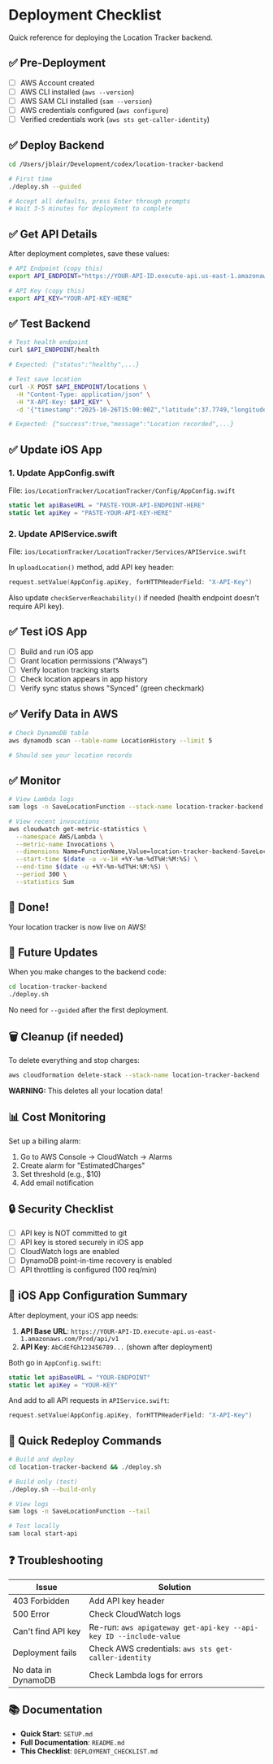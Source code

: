 # Deployment Checklist

Quick reference for deploying the Location Tracker backend.

## ✅ Pre-Deployment

- [ ] AWS Account created
- [ ] AWS CLI installed (`aws --version`)
- [ ] AWS SAM CLI installed (`sam --version`)
- [ ] AWS credentials configured (`aws configure`)
- [ ] Verified credentials work (`aws sts get-caller-identity`)

## ✅ Deploy Backend

```bash
cd /Users/jblair/Development/codex/location-tracker-backend

# First time
./deploy.sh --guided

# Accept all defaults, press Enter through prompts
# Wait 3-5 minutes for deployment to complete
```

## ✅ Get API Details

After deployment completes, save these values:

```bash
# API Endpoint (copy this)
export API_ENDPOINT="https://YOUR-API-ID.execute-api.us-east-1.amazonaws.com/Prod/api/v1"

# API Key (copy this)
export API_KEY="YOUR-API-KEY-HERE"
```

## ✅ Test Backend

```bash
# Test health endpoint
curl $API_ENDPOINT/health

# Expected: {"status":"healthy",...}

# Test save location
curl -X POST $API_ENDPOINT/locations \
  -H "Content-Type: application/json" \
  -H "X-API-Key: $API_KEY" \
  -d '{"timestamp":"2025-10-26T15:00:00Z","latitude":37.7749,"longitude":-122.4194,"accuracy":10.0,"altitude":15.0,"speed":0.0}'

# Expected: {"success":true,"message":"Location recorded",...}
```

## ✅ Update iOS App

### 1. Update AppConfig.swift

File: `ios/LocationTracker/LocationTracker/Config/AppConfig.swift`

```swift
static let apiBaseURL = "PASTE-YOUR-API-ENDPOINT-HERE"
static let apiKey = "PASTE-YOUR-API-KEY-HERE"
```

### 2. Update APIService.swift

File: `ios/LocationTracker/LocationTracker/Services/APIService.swift`

In `uploadLocation()` method, add API key header:

```swift
request.setValue(AppConfig.apiKey, forHTTPHeaderField: "X-API-Key")
```

Also update `checkServerReachability()` if needed (health endpoint doesn't require API key).

## ✅ Test iOS App

- [ ] Build and run iOS app
- [ ] Grant location permissions ("Always")
- [ ] Verify location tracking starts
- [ ] Check location appears in app history
- [ ] Verify sync status shows "Synced" (green checkmark)

## ✅ Verify Data in AWS

```bash
# Check DynamoDB table
aws dynamodb scan --table-name LocationHistory --limit 5

# Should see your location records
```

## ✅ Monitor

```bash
# View Lambda logs
sam logs -n SaveLocationFunction --stack-name location-tracker-backend --tail

# View recent invocations
aws cloudwatch get-metric-statistics \
  --namespace AWS/Lambda \
  --metric-name Invocations \
  --dimensions Name=FunctionName,Value=location-tracker-backend-SaveLocationFunction \
  --start-time $(date -u -v-1H +%Y-%m-%dT%H:%M:%S) \
  --end-time $(date -u +%Y-%m-%dT%H:%M:%S) \
  --period 300 \
  --statistics Sum
```

## 🎉 Done!

Your location tracker is now live on AWS!

## 🔄 Future Updates

When you make changes to the backend code:

```bash
cd location-tracker-backend
./deploy.sh
```

No need for `--guided` after the first deployment.

## 🗑️ Cleanup (if needed)

To delete everything and stop charges:

```bash
aws cloudformation delete-stack --stack-name location-tracker-backend
```

**WARNING:** This deletes all your location data!

## 📊 Cost Monitoring

Set up a billing alarm:

1. Go to AWS Console → CloudWatch → Alarms
2. Create alarm for "EstimatedCharges"
3. Set threshold (e.g., $10)
4. Add email notification

## 🔒 Security Checklist

- [ ] API key is NOT committed to git
- [ ] API key is stored securely in iOS app
- [ ] CloudWatch logs are enabled
- [ ] DynamoDB point-in-time recovery is enabled
- [ ] API throttling is configured (100 req/min)

## 📱 iOS App Configuration Summary

After deployment, your iOS app needs:

1. **API Base URL**: `https://YOUR-API-ID.execute-api.us-east-1.amazonaws.com/Prod/api/v1`
2. **API Key**: `AbCdEfGh123456789...` (shown after deployment)

Both go in `AppConfig.swift`:

```swift
static let apiBaseURL = "YOUR-ENDPOINT"
static let apiKey = "YOUR-KEY"
```

And add to all API requests in `APIService.swift`:

```swift
request.setValue(AppConfig.apiKey, forHTTPHeaderField: "X-API-Key")
```

## 🚀 Quick Redeploy Commands

```bash
# Build and deploy
cd location-tracker-backend && ./deploy.sh

# Build only (test)
./deploy.sh --build-only

# View logs
sam logs -n SaveLocationFunction --tail

# Test locally
sam local start-api
```

## ❓ Troubleshooting

| Issue | Solution |
|-------|----------|
| 403 Forbidden | Add API key header |
| 500 Error | Check CloudWatch logs |
| Can't find API key | Re-run: `aws apigateway get-api-key --api-key ID --include-value` |
| Deployment fails | Check AWS credentials: `aws sts get-caller-identity` |
| No data in DynamoDB | Check Lambda logs for errors |

## 📚 Documentation

- **Quick Start**: `SETUP.md`
- **Full Documentation**: `README.md`
- **This Checklist**: `DEPLOYMENT_CHECKLIST.md`

